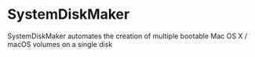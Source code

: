 # SystemDiskMaker
SystemDiskMaker automates the creation of multiple bootable Mac OS X / macOS volumes on a single disk
